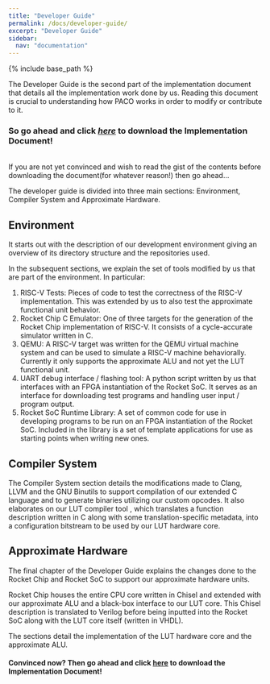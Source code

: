 ```yaml
---
title: "Developer Guide"
permalink: /docs/developer-guide/
excerpt: "Developer Guide"
sidebar:
  nav: "documentation"
---
```


{% include base_path %}

The Developer Guide is the second part of the implementation document that details all the implementation work done by us. 
Reading this document is crucial to understanding how PACO works in order to modify or contribute to it.

### So go ahead and click *[here](/paco-cpu/docs/impl-doc.pdf)* to download the Implementation Document!
<br/>
If you are not yet convinced and wish to read the gist of the contents before downloading the document(for whatever reason!) then go ahead...

The developer guide is divided into three main sections:
Environment, Compiler System and Approximate Hardware.

## Environment

It starts out with the description of our development environment giving an 
overview of its directory structure and the repositories used.  

In the subsequent sections, we explain the set of tools modified by us that are
part of the environment. In particular:  

1. RISC-V Tests: Pieces of code to test the correctness of the RISC-V implementation. This was extended by us to also test the approximate functional unit behavior.
2. Rocket Chip C Emulator: One of three targets for the generation of the Rocket Chip implementation of RISC-V. It consists of a cycle-accurate simulator written in C.
3. QEMU: A RISC-V target was written for the QEMU virtual machine system and can be used to simulate a RISC-V machine behaviorally. Currently it only supports the approximate ALU and not yet the LUT functional unit. 
4. UART debug interface / flashing tool: A python script written by us that interfaces with an FPGA instantiation of the Rocket SoC. It serves as an interface for downloading test programs and handling user input / program output.
5. Rocket SoC Runtime Library: A set of common code for use in developing programs to be run on an FPGA instantiation of the Rocket SoC. Included in the library is a set of template applications for use as starting points when writing new ones.

## Compiler System
The Compiler System section details the modifications made to Clang, LLVM and the GNU Binutils to support compilation of our extended C language and to generate binaries utilizing our custom opcodes. It also elaborates on our LUT compiler tool , which translates a function description written in C along with some translation-specific metadata, into a configuration bitstream to be used by our LUT hardware core.

## Approximate Hardware
The final chapter of the Developer Guide explains the changes done to the Rocket Chip and Rocket SoC to support our approximate hardware units.   

Rocket Chip houses the entire CPU core written in Chisel and extended with our approximate ALU and a black-box interface to our LUT core. This Chisel description is translated to Verilog before being inputted into the Rocket SoC
along with the LUT core itself (written in VHDL).   

The sections detail the implementation of the LUT hardware core and the approximate ALU.

#### Convinced now? Then go ahead and click [here](/paco-cpu/docs/impl-doc.pdf) to download the Implementation Document!
